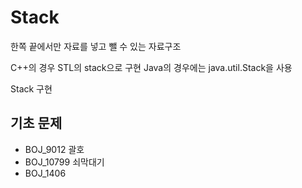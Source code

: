 # Stack

한쪽 끝에서만 자료를 넣고 뺄 수 있는 자료구조

C++의 경우 STL의 stack으로 구현
Java의 경우에는 java.util.Stack을 사용

Stack 구현

## 기초 문제

+ BOJ_9012 괄호
+ BOJ_10799 쇠막대기
+ BOJ_1406 
